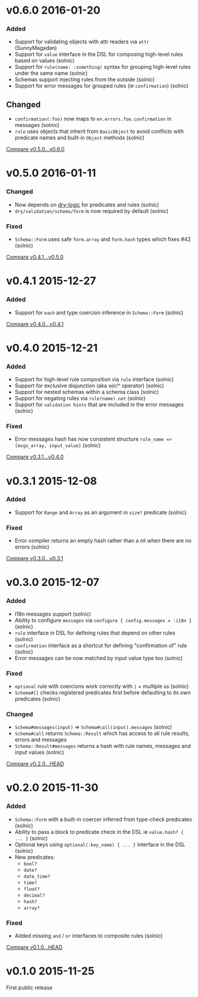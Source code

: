 # v0.6.0 2016-01-20

### Added

* Support for validating objects with attr readers via `attr` (SunnyMagadan)
* Support for `value` interface in the DSL for composing high-level rules based on values (solnic)
* Support for `rule(name: :something)` syntax for grouping high-level rules under
  the same name (solnic)
* Schemas support injecting rules from the outside (solnic)
* Support for error messages for grouped rules (ie `confirmation`) (solnic)

## Changed

* `confirmation(:foo)` now maps to `en.errors.foo.confirmation` in messages (solnic)
* `rule` uses objects that inherit from `BasicObject` to avoid conflicts with
  predicate names and built-in `Object` methods (solnic)

[Compare v0.5.0...v0.6.0](https://github.com/dryrb/dry-validation/compare/v0.5.0...v0.6.0)

# v0.5.0 2016-01-11

### Changed

* Now depends on [dry-logic](https://github.com/dryrb/dry-logic) for predicates and rules (solnic)
* `dry/validation/schema/form` is now required by default (solnic)

### Fixed

* `Schema::Form` uses safe `form.array` and `form.hash` types which fixes #42 (solnic)

[Compare v0.4.1...v0.5.0](https://github.com/dryrb/dry-validation/compare/v0.4.1...v0.5.0)

# v0.4.1 2015-12-27

### Added

* Support for `each` and type coercion inference in `Schema::Form` (solnic)

[Compare v0.4.0...v0.4.1](https://github.com/dryrb/dry-validation/compare/v0.4.0...v0.4.1)

# v0.4.0 2015-12-21

### Added

* Support for high-level rule composition via `rule` interface (solnic)
* Support for exclusive disjunction (aka xor/^ operator) (solnic)
* Support for nested schemas within a schema class (solnic)
* Support for negating rules via `rule(name).not` (solnic)
* Support for `validation hints` that are included in the error messages (solnic)

### Fixed

* Error messages hash has now consistent structure `rule_name => [msgs_array, input_value]` (solnic)

[Compare v0.3.1...v0.4.0](https://github.com/dryrb/dry-validation/compare/v0.3.1...v0.4.0)

# v0.3.1 2015-12-08

### Added

* Support for `Range` and `Array` as an argument in `size?` predicate (solnic)

### Fixed

* Error compiler returns an empty hash rather than a nil when there are no errors (solnic)

[Compare v0.3.0...v0.3.1](https://github.com/dryrb/dry-validation/compare/v0.3.0...v0.3.1)

# v0.3.0 2015-12-07

### Added

* I18n messages support (solnic)
* Ability to configure `messages` via `configure { config.messages = :i18n }` (solnic)
* `rule` interface in DSL for defining rules that depend on other rules (solnic)
* `confirmation` interface as a shortcut for defining "confirmation of" rule (solnic)
* Error messages can be now matched by input value type too (solnic)

### Fixed

* `optional` rule with coercions work correctly with `|` + multiple `&`s (solnic)
* `Schema#[]` checks registered predicates first before defaulting to its own predicates (solnic)

### Changed

* `Schema#messages(input)` => `Schema#call(input).messages` (solnic)
* `Schema#call` returns `Schema::Result` which has access to all rule results,
  errors and messages
* `Schema::Result#messages` returns a hash with rule names, messages and input values (solnic)

[Compare v0.2.0...HEAD](https://github.com/dryrb/dry-validation/compare/v0.2.0...HEAD)

# v0.2.0 2015-11-30

### Added

* `Schema::Form` with a built-in coercer inferred from type-check predicates  (solnic)
* Ability to pass a block to predicate check in the DSL ie `value.hash? { ... }` (solnic)
* Optional keys using `optional(:key_name) { ... }` interface in the DSL (solnic)
* New predicates:
  - `bool?`
  - `date?`
  - `date_time?`
  - `time?`
  - `float?`
  - `decimal?`
  - `hash?`
  - `array?`

### Fixed

* Added missing `and` / `or` interfaces to composite rules (solnic)

[Compare v0.1.0...HEAD](https://github.com/dryrb/dry-validation/compare/v0.1.0...HEAD)

# v0.1.0 2015-11-25

First public release
